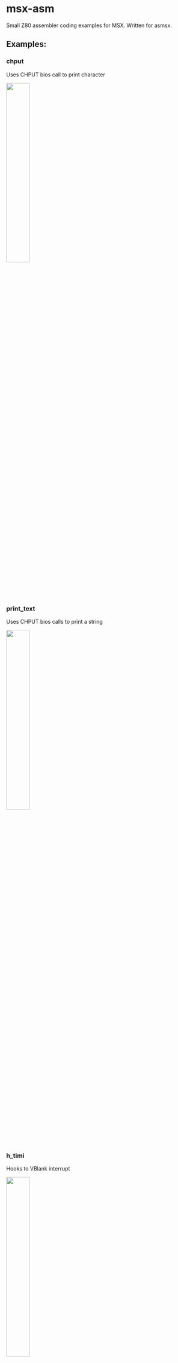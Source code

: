 # msx-asm
Small Z80 assembler coding examples for MSX. Written for asmsx.

## Examples:

### chput

Uses CHPUT bios call to print character

<img src="https://github.com/rpelorosso/msx-asm/assets/6107574/373e8683-7e06-405a-80d1-8d7a5b1a6793" width="35%"/>

### print_text

Uses CHPUT bios calls to print a string

<img src="https://github.com/rpelorosso/msx-asm/assets/6107574/dab90761-a383-4cd9-996d-f63ed4893703" width="35%"/>

### h_timi 

Hooks to VBlank interrupt

<img src="https://github.com/rpelorosso/msx-asm/assets/6107574/cab5ddf3-2934-430f-8b94-ef8d75bfbcfa" width="35%"/>

### dump_to_vram 

Writes an image stored in Ram to video ram. Doesn´t use OUTI.

<img src="https://github.com/rpelorosso/msx-asm/assets/6107574/545164c4-51f1-4454-aa29-4589d2a05a58" width="35%"/>

